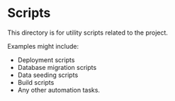 # Scripts

This directory is for utility scripts related to the project.

Examples might include:
- Deployment scripts
- Database migration scripts
- Data seeding scripts
- Build scripts
- Any other automation tasks.
